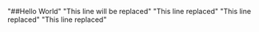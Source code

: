 "##Hello World" 
"This line will be replaced" 
"This line replaced" 
"This line replaced" 
"This line replaced" 
